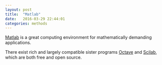 ```yaml
---
layout: post
title:  "Matlab"
date:   2016-03-29 22:44:01
categories: methods
---
```


[Matlab](http://www.mathworks.com) is a great computing environment
for mathematically demanding applications.

There exist rich and largely compatible sister programs 
  [Octave](http://www.gnu.org/software/octave) and 
  [Scilab](http://www.scilab.org), which are both free and open source. 

